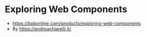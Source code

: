 # Exploring Web Components

- https://bpbonline.com/products/exploring-web-components
- By https://andreachiarelli.it/
